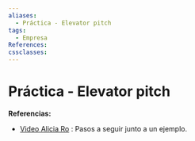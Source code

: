 ```yaml
---
aliases:
  - Práctica - Elevator pitch
tags:
  - Empresa
References: 
cssclasses:
---
```

# Práctica - Elevator pitch

**Referencias:**
+ [Video Alicia Ro](https://www.youtube.com/watch?v=uv357YzY7-k) : Pasos a seguir junto a un ejemplo.